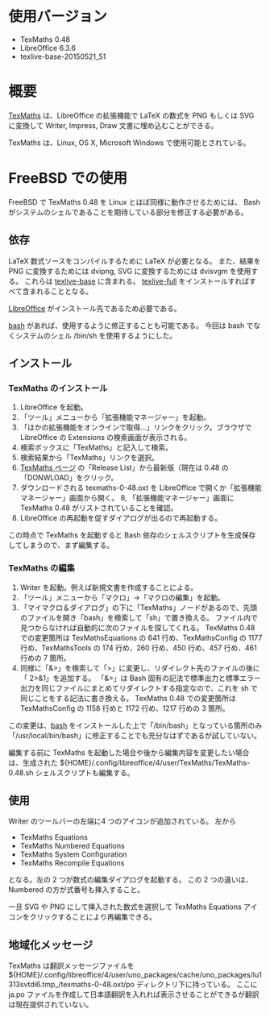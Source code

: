 # 使用バージョン

- TexMaths 0.48
- LibreOffice 6.3.6
- texlive-base-20150521_51

# 概要

[TexMaths](http://roland65.free.fr/texmaths/) は、LibreOffice の拡張機能で
LaTeX の数式を PNG もしくは SVG に変換して Writer, Impress, Draw 文書に埋め込むことができる。

TexMaths は、Linux, OS X, Microsoft Windows で使用可能とされている。

# FreeBSD での使用

FreeBSD で TexMaths 0.48 を Linux とほぼ同様に動作させるためには、
Bash がシステムのシェルであることを期待している部分を修正する必要がある。

## 依存

LaTeX 数式ソースをコンパイルするために LaTeX が必要となる。
また、結果を PNG に変換するためには dvipng, SVG に変換するためには dvisvgm を使用する。
これらは [texlive-base](https://www.freshports.org/print/texlive-base/) に含まれる。
[texlive-full](https://www.freshports.org/print/texlive-full/) をインストールすればすべて含まれることとなる。

[LibreOffice](https://www.freshports.org/editors/libreoffice) がインストール先であるため必要である。

[bash](https://www.freshports.org/shells/bash) があれば、使用するように修正することも可能である。
今回は bash でなくシステムのシェル /bin/sh を使用するようにした。

## インストール

### TexMaths のインストール

1. LibreOffice を起動。
2. 「ツール」メニューから「拡張機能マネージャー」を起動。
3. 「ほかの拡張機能をオンラインで取得…」リンクをクリック。ブラウザで LibreOffice の Extensions の検索画面が表示される。
4. 検索ボックスに「TexMaths」と記入して検索。
5. 検索結果から「TexMaths」リンクを選択。
6. [TexMaths ページ](https://extensions.libreoffice.org/en/extensions/show/texmaths-1) の「Release List」から最新版（現在は 0.48 の「DONWLOAD」をクリック。
7. ダウンロードされる texmaths-0-48.oxt を LibreOffice で開くか「拡張機能マネージャー」画面から開く。
8, 「拡張機能マネージャー」画面に TexMaths 0.48 がリストされていることを確認。
9. LibreOffice の再起動を促すダイアログが出るので再起動する。

この時点で TexMaths を起動すると Bash 依存のシェルスクリプトを生成保存してしまうので、まず編集する。

### TexMaths の編集

1. Writer を起動。例えば新規文書を作成することによる。
2. 「ツール」メニューから「マクロ」→「マクロの編集」を起動。
3. 「マイマクロ＆ダイアログ」の下に「TexMaths」ノードがあるので、先頭のファイルを開き「bash」を検索して「sh」で置き換える。
ファイル内で見つからなければ自動的に次のファイルを探してくれる。
TexMaths 0.48 での変更箇所は TexMathsEquations の 641 行め、TexMathsConfig の 1177 行め、TexMathsTools の 174 行め、260 行め、450 行め、457 行め、461 行めの 7 箇所。
4. 同様に「&>」を検索して「>」に変更し、リダイレクト先のファイルの後に「 2>&1」を追加する。
「&>」は Bash 固有の記法で標準出力と標準エラー出力を同じファイルにまとめてリダイレクトする指定なので、これを sh で同じことをする記法に書き換える。
TexMaths 0.48 での変更箇所は TexMathsConfig の 1158 行めと 1172 行め、1217 行めの 3 箇所。

この変更は、[bash](https://www.freshports.org/shells/bash) をインストールした上で「/bin/bash」となっている箇所のみ「/usr/local/bin/bash」に修正することでも充分なはずであるが試していない。

編集する前に TexMaths を起動した場合や後から編集内容を変更したい場合は、生成された
${HOME}/.config/libreoffice/4/user/TexMaths/TexMaths-0.48.sh シェルスクリプトも編集する。

## 使用

Writer のツールバーの左端に4 つのアイコンが追加されている。
左から

- TexMaths Equations
- TexMaths Numbered Equations
- TexMaths System Configuration
- TexMaths Recompile Equations

となる。左の 2 つが数式の編集ダイアログを起動する。
この 2 つの違いは、Numbered の方が式番号も挿入すること。

一旦 SVG や PNG にして挿入された数式を選択して TexMaths Equations アイコンをクリックすることにより再編集できる。

## 地域化メッセージ

TexMaths は翻訳メッセージファイルを
${HOME}/.config/libreoffice/4/user/uno_packages/cache/uno_packages/lu1313svtdi6.tmp_/texmaths-0-48.oxt/po
ディレクトリ下に持っている。
ここに ja.po ファイルを作成して日本語翻訳を入れれば表示させることができるが翻訳は現在提供されていない。
